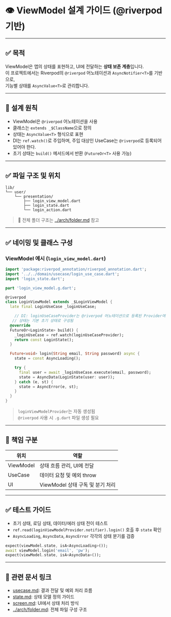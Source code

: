 # 👁️ ViewModel 설계 가이드 (@riverpod 기반)

---

## ✅ 목적

ViewModel은 앱의 상태를 표현하고, UI에 전달하는 **상태 보존 계층**입니다.  
이 프로젝트에서는 Riverpod의 `@riverpod` 어노테이션과 `AsyncNotifier<T>`를 기반으로,  
기능별 상태를 `AsyncValue<T>`로 관리합니다.

---

## 🧱 설계 원칙

- ViewModel은 `@riverpod` 어노테이션을 사용 
- 클래스는 `extends _$ClassName`으로 정의
- 상태는 `AsyncValue<T>` 형식으로 표현
- DI는 `ref.watch()`로 주입하며, 주입 대상인 UseCase는 `@riverpod`로 등록되어 있어야 한다.
- 초기 상태는 `build()` 메서드에서 반환 (`FutureOr<T>` 사용 가능)

---

## ✅ 파일 구조 및 위치

```
lib/
└── user/
    └── presentation/
        ├── login_view_model.dart
        ├── login_state.dart
        └── login_action.dart
```

> 📎 전체 폴더 구조는 [../arch/folder.md](../arch/folder.md) 참고

---

## ✅ 네이밍 및 클래스 구성

### ViewModel 예시 (`login_view_model.dart`)

```dart
import 'package:riverpod_annotation/riverpod_annotation.dart';
import '../../domain/usecase/login_use_case.dart';
import 'login_state.dart';

part 'login_view_model.g.dart';

@riverpod
class LoginViewModel extends _$LoginViewModel {
  late final LoginUseCase _loginUseCase;

    // DI: loginUseCaseProvider는 @riverpod 어노테이션으로 등록된 Provider여야 함
   // 상태는 기본 초기 상태로 구성됨
  @override
  FutureOr<LoginState> build() {
    _loginUseCase = ref.watch(loginUseCaseProvider);
    return const LoginState();
  }

  Future<void> login(String email, String password) async {
    state = const AsyncLoading();

    try {
      final user = await _loginUseCase.execute(email, password);
      state = AsyncData(LoginState(user: user));
    } catch (e, st) {
      state = AsyncError(e, st);
    }
  }
}
```

> `loginViewModelProvider`는 자동 생성됨  
> `@riverpod` 사용 시 `.g.dart` 파일 생성 필요

---

## 📌 책임 구분

| 위치 | 역할 |
|------|------|
| ViewModel | 상태 흐름 관리, UI에 전달 |
| UseCase | 데이터 요청 및 예외 throw |
| UI | ViewModel 상태 구독 및 분기 처리 |

---

## ✅ 테스트 가이드

- 초기 상태, 로딩 상태, 데이터/에러 상태 전이 테스트
- `ref.read(loginViewModelProvider.notifier).login()` 호출 후 `state` 확인
- `AsyncLoading`, `AsyncData`, `AsyncError` 각각의 상태 분기를 검증

```dart
expect(viewModel.state, isA<AsyncLoading>());
await viewModel.login('email', 'pw');
expect(viewModel.state, isA<AsyncData>());
```

---

## 🔁 관련 문서 링크

- [usecase.md](../logic/usecase.md): 결과 전달 및 예외 처리 흐름
- [state.md](state.md): 상태 모델 정의 가이드
- [screen.md](screen.md): UI에서 상태 처리 방식
- [../arch/folder.md](../arch/folder.md): 전체 파일 구성 구조